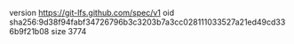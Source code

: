 version https://git-lfs.github.com/spec/v1
oid sha256:9d38f94fabf34726796b3c3203b7a3cc028111033527a21ed49cd336b9f21b08
size 3774

